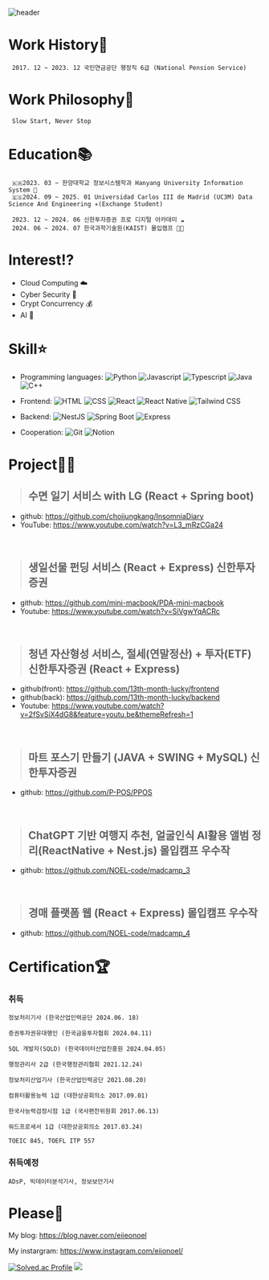 ![header](https://capsule-render.vercel.app/api?text=eiionoel&animation=fadeIn)
# Work History💼
     2017. 12 ~ 2023. 12 국민연금공단 행정직 6급 (National Pension Service)  
     
# Work Philosophy🧐 
     Slow Start, Never Stop

# Education📚
     🇰🇷2023. 03 ~ 한양대학교 정보시스템학과 Hanyang University Information System 🦁   
     🇪🇸2024. 09 ~ 2025. 01 Universidad Carlos III de Madrid (UC3M) Data Science And Engineering ✈️(Exchange Student)
     
     2023. 12 ~ 2024. 06 신한투자증권 프로 디지털 아카데미 ☁️
     2024. 06 ~ 2024. 07 한국과학기술원(KAIST) 몰입캠프 👨‍💻

# Interest⁉️
- Cloud Computing ☁️  
- Cyber Security 🔐
- Crypt Concurrency 💰
- AI 🤖
  
# Skill⭐️

- Programming languages:
![Python](https://img.shields.io/badge/-Python-3776AB?style=flat&logo=Python&logoColor=white)
![Javascript](https://img.shields.io/badge/-Javascript-F7DF1E?style=flat&logo=Javascript&logoColor=white)
![Typescript](https://img.shields.io/badge/-Typescript-3178C6?style=flat&logo=Typescript&logoColor=white)
![Java](https://img.shields.io/badge/-Java-007396?style=flat&logo=Java&logoColor=white)
![C++](https://img.shields.io/badge/-C++-00599C?style=flat&logo=C%2B%2B&logoColor=white)

- Frontend:
![HTML](https://img.shields.io/badge/-HTML5-E34F26?style=flat&logo=HTML5&logoColor=white)
![CSS](https://img.shields.io/badge/-CSS-1572B6?style=flat&logo=CSS3&logoColor=white)
![React](https://img.shields.io/badge/-React-61DAFB?style=flat&logo=React&logoColor=white)
![React Native](https://img.shields.io/badge/-React%20Native-61DAFB?style=flat&logo=React&logoColor=white)
![Tailwind CSS](https://img.shields.io/badge/-TailwindCSS-06B6D4?style=flat&logo=TailwindCSS&logoColor=white)

- Backend:
![NestJS](https://img.shields.io/badge/-NestJS-E0234E?style=flat&logo=NestJS&logoColor=white)
![Spring Boot](https://img.shields.io/badge/-Spring%20Boot-6DB33F?style=flat&logo=Spring%20Boot&logoColor=white)
![Express](https://img.shields.io/badge/-Express-000000?style=flat&logo=Express&logoColor=white)

- Cooperation: ![Git](https://img.shields.io/badge/-Git-F05032?style=flat&logo=git&logoColor=white) ![Notion](https://img.shields.io/badge/-Notion-000000?style=flat&logo=Notion&logoColor=white)

  
# Project👨‍💻
> ## 수면 일기 서비스 with LG (React + Spring boot)  
- github: https://github.com/choijungkang/InsomniaDiary  
- YouTube: https://www.youtube.com/watch?v=L3_mRzCGa24    

<br/>

> ## 생일선물 펀딩 서비스 (React + Express) 신한투자증권
- github: https://github.com/mini-macbook/PDA-mini-macbook
- Youtube: https://www.youtube.com/watch?v=SiVgwYqACRc
  
<br/>

> ## 청년 자산형성 서비스, 절세(연말정산) + 투자(ETF) 신한투자증권 (React + Express)
- github(front): https://github.com/13th-month-lucky/frontend
- github(back): https://github.com/13th-month-lucky/backend
- Youtube: https://www.youtube.com/watch?v=2fSvSiX4dG8&feature=youtu.be&themeRefresh=1
  
<br/>

> ## 마트 포스기 만들기 (JAVA + SWING + MySQL) 신한투자증권
- github: https://github.com/P-POS/PPOS

<br/>

> ## ChatGPT 기반 여행지 추천, 얼굴인식 AI활용 앨범 정리(ReactNative + Nest.js) 몰입캠프 우수작
- github: [https://github.com/NOEL-code/madcamp_3 ](https://github.com/NOEL-code/madcamp_3)


<br/>

> ## 경매 플랫폼 웹 (React + Express) 몰입캠프 우수작
- github: [https://github.com/NOEL-code/madcamp_4 ](https://github.com/NOEL-code/madcamp_4)

# Certification🏆


### 취득
```
정보처리기사 (한국산업인력공단 2024.06. 18)

증권투자권유대행인 (한국금융투자협회 2024.04.11)

SQL 개발자(SQLD) (한국데이터산업진흥원 2024.04.05)

행정관리사 2급 (한국행정관리협회 2021.12.24)

정보처리산업기사 (한국산업인력공단 2021.08.20)

컴퓨터활용능력 1급 (대한상공회의소 2017.09.01)

한국사능력검정시험 1급 (국사편찬위원회 2017.06.13)

워드프로세서 1급 (대한상공회의소 2017.03.24)

TOEIC 845, TOEFL ITP 557
```

### 취득예정
```
ADsP, 빅데이터분석기사, 정보보안기사
```

# Please🙏

My blog: https://blog.naver.com/eiieonoel

My instargram: https://www.instagram.com/eiionoel/




        




[![Solved.ac Profile](http://mazassumnida.wtf/api/v2/generate_badge?boj=junusong12)](https://solved.ac/junusng12/)
<img src="https://github-readme-stats.vercel.app/api/top-langs/?username=NOEL-code&layout=compact"><br><br>



